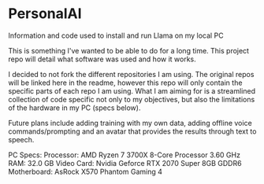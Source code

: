 # PersonalAI
Information and code used to install and run Llama on my local PC

This is something I've wanted to be able to do for a long time. This project repo will detail what software was used and how it works. 

I decided to not fork the different repositories I am using. The original repos will be linked here in the readme, however this repo will only contain the specific parts of each repo I am using. What I am aiming for is a streamlined collection of code specific not only to my objectives, but also the limitations of the hardware in my PC (specs below).  

Future plans include adding training with my own data, adding offline voice commands/prompting and an avatar that provides the results through text to speech. 


PC Specs:
Processor:	AMD Ryzen 7 3700X 8-Core Processor 3.60 GHz
RAM:	32.0 GB
Video Card: Nvidia Geforce RTX 2070 Super 8GB GDDR6
Motherboard: AsRock X570 Phantom Gaming 4
